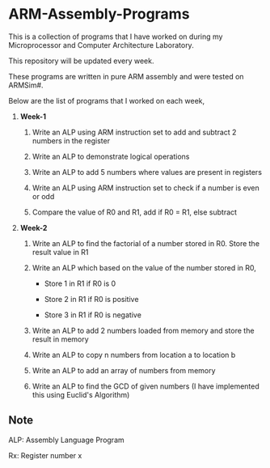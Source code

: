 # ARM-Assembly-Programs

This is a collection of programs that I have worked on during my Microprocessor and Computer Architecture Laboratory.

This repository will be updated every week.

These programs are written in pure ARM assembly and were tested on ARMSim#.

Below are the list of programs that I worked on each week,

1. **Week-1**

   1.  Write an ALP using ARM instruction set to add and subtract 2 numbers in the register

   2. Write an ALP to demonstrate logical operations

   3. Write an ALP to add 5 numbers where values are present in registers

   4. Write an ALP using ARM instruction set to check if a number is even or odd

   5. Compare the value of R0 and R1, add if R0 = R1, else subtract

      


2. **Week-2**


   1. Write an ALP to find the factorial of a number stored in R0. Store the result value in R1

   2. Write an ALP which based on the value of the number stored in R0,

      * Store 1 in R1 if R0 is 0

      * Store 2 in R1 if R0 is positive

      * Store 3 in R1 if R0 is negative

   3. Write an ALP to add 2 numbers loaded from memory and store the result in memory

   4. Write an ALP to copy n numbers from location a to location b

   5. Write an ALP to add an array of numbers from memory

   6. Write an ALP to find the GCD of given numbers (I have implemented this using Euclid's Algorithm)



## Note

ALP: Assembly Language Program

Rx: Register number x
